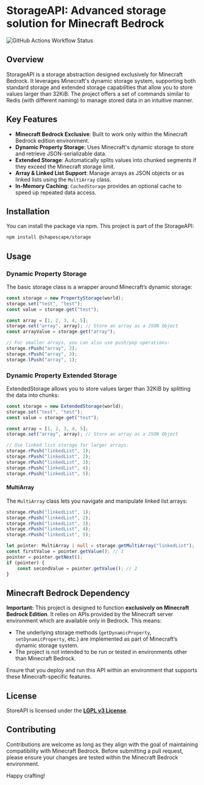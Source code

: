 # StorageAPI: Advanced storage solution for Minecraft Bedrock

![GitHub Actions Workflow Status](https://img.shields.io/github/actions/workflow/status/ShapescapeMC/StorageAPI/publish.workflow.yml?style=for-the-badge&label=Publish)

## Overview

StorageAPI is a storage abstraction designed exclusively for Minecraft Bedrock. It leverages Minecraft's dynamic storage system, supporting both standard storage and extended storage capabilities that allow you to store values larger than 32KiB. The project offers a set of commands similar to Redis (with different naming) to manage stored data in an intuitive manner.

## Key Features

- **Minecraft Bedrock Exclusive**: Built to work only within the Minecraft Bedrock edition environment.
- **Dynamic Property Storage**: Uses Minecraft's dynamic storage to store and retrieve JSON-serializable data.
- **Extended Storage**: Automatically splits values into chunked segments if they exceed the Minecraft storage limit.
- **Array & Linked List Support**: Manage arrays as JSON objects or as linked lists using the `MultiArray` class.
- **In-Memory Caching**: `CachedStorage` provides an optional cache to speed up repeated data access.

## Installation

You can install the package via npm. This project is part of the StorageAPI:
```bash
npm install @shapescape/storage
```


## Usage

### Dynamic Property Storage
The basic storage class is a wrapper around Minecraft’s dynamic storage:
```typescript
const storage = new PropertyStorage(world);
storage.set("test", "test");
const value = storage.get("test");

const array = [1, 2, 3, 4, 5];
storage.set("array", array); // Store an array as a JSON Object
const arrayValue = storage.get("array");

// For smaller arrays, you can also use push/pop operations:
storage.rPush("array", 2);
storage.rPush("array", 3);
storage.lPush("array", 1);
```

### Dynamic Property Extended Storage
ExtendedStorage allows you to store values larger than 32KiB by splitting the data into chunks:
```typescript
const storage = new ExtendedStorage(world);
storage.set("test", "test");
const value = storage.get("test");

const array = [1, 2, 3, 4, 5];
storage.set("array", array); // Store an array as a JSON Object

// Use linked list storage for larger arrays:
storage.rPush("linkedList", 1);
storage.rPush("linkedList", 2);
storage.rPush("linkedList", 3);
storage.rPush("linkedList", 4);
storage.rPush("linkedList", 5);
```

#### MultiArray
The `MultiArray` class lets you navigate and manipulate linked list arrays:
```typescript
storage.rPush("linkedList", 1);
storage.rPush("linkedList", 2);
storage.rPush("linkedList", 3);
storage.rPush("linkedList", 4);
storage.rPush("linkedList", 5);

let pointer: MultiArray | null = storage.getMultiArray("linkedList");
const firstValue = pointer.getValue(); // 1
pointer = pointer.getNext();
if (pointer) {
    const secondValue = pointer.getValue(); // 2
}
```

## Minecraft Bedrock Dependency

**Important:** This project is designed to function **exclusively on Minecraft Bedrock Edition**. It relies on APIs provided by the Minecraft server environment which are available only in Bedrock. This means:
- The underlying storage methods (`getDynamicProperty`, `setDynamicProperty`, etc.) are implemented as part of Minecraft’s dynamic storage system.
- The project is not intended to be run or tested in environments other than Minecraft Bedrock.

Ensure that you deploy and run this API within an environment that supports these Minecraft-specific features.

## License

StoreAPI is licensed under the **[LGPL v3 License](LICENSE)**.

## Contributing

Contributions are welcome as long as they align with the goal of maintaining compatibility with Minecraft Bedrock. Before submitting a pull request, please ensure your changes are tested within the Minecraft Bedrock environment.

Happy crafting!
